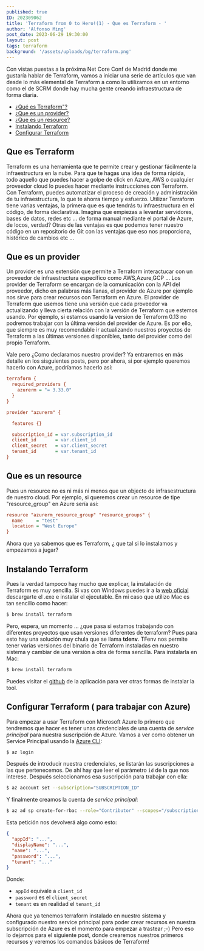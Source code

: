 ```yaml
---
published: true
ID: 202309062
title: 'Terraform from 0 to Hero!(1) - Que es Terraform - '
author: 'Alfonso Ming'
post_date: 2023-06-29 19:30:00
layout: post
tags: terraform
background: '/assets/uploads/bg/terraform.png'
---
```


Con vistas puestas a la próxima Net Core Conf de Madrid donde me gustaría hablar de Terraform, vamos a iniciar una serie de artículos que van desde lo más elemental de Terraform a como lo utilizamos en un entorno como el de SCRM donde hay mucha gente creando infraestructura de forma diaria. <!--break-->

  - [¿Qué es Terraform"?](#que-es-terraform)
  - [¿Que es un provider?](#qué-es-un-provider)
  - [¿Que es un resource?](#que-es-un-resource)
  - [Instalando Terraform](#instalando-terraform)
  - [Configurar Terraform](#configurar-terraform)


## Que es Terraform

Terraform es una herramienta que te permite crear y gestionar fácilmente la infraestructura en la nube. Para que te hagas una idea de forma rápida, todo aquello que puedes hacer a golpe de click en Azure, AWS o cualquier proveedor cloud lo puedes hacer mediante instrucciones con Terraform. Con Terraform, puedes automatizar el proceso de creación y administración de tu infraestructura, lo que te ahorra tiempo y esfuerzo. 
Utilizar Terraform tiene varias ventajas, la primera que es que tendrás tu infraestructura en el código, de forma declarativa. Imagina que empiezas a levantar servidores, bases de datos, redes etc ... de forma manual mediante el portal de Azure, de locos, verdad? Otras de las ventajas es que podemos tener nuestro código en un repositorio de Git con las ventajas que eso nos proporciona, histórico de cambios etc ...

## Que es un provider

Un provider es una extensión que permite a Terraform interactucar con un proveedor de infraestructura específico como AWS,Azure,GCP ... Los provider de Terraform se encargan de la comunicación con la API del proveedor, dicho en palabras más llanas, el provider de Azure por ejemplo nos sirve para crear recursos con Terraform en Azure. El provider de Terraform que usemos tiene una versión que cada proveedor va actualizando y lleva cierta relación con la versión de Terraform que estemos usando. Por ejemplo, si estamos usando la version de Terraform 0.13 no podremos trabajar con la última versión del provider de Azure. Es por ello, que siempre es muy recomendable ir actualizando nuestros proyectos de Terraform a las últimas versiones disponibles, tanto del provider como del propio Terraform.

Vale pero ¿Como declaramos nuestro provider? Ya entraremos en más detalle en los sisguientes posts, pero por ahora, si por ejemplo queremos hacerlo con Azure, podríamos hacerlo así:

```ini
terraform {
  required_providers {
    azurerm = "= 3.33.0"
  }
}
```

```ini
provider "azurerm" {

  features {}

  subscription_id = var.subscription_id
  client_id       = var.client_id
  client_secret   = var.client_secret
  tenant_id       = var.tenant_id
}
```

## Que es un resource

Pues un resource no es ni más ni menos que un objecto de infrasestructura de nuestro cloud. Por ejemplo, si queremos crear un resource de tipe "resource_group" en Azure sería así:

```ini
resource "azurerm_resource_group" "resource_groups" {
  name     = "test"
  location = "West Europe"
}

```
Ahora que ya sabemos que es Terraform, ¿ que tal si lo instalamos y empezamos a jugar?

## Instalando Terraform

Pues la verdad tampoco hay mucho que explicar, la instalación de Terraform es muy sencilla. Si vas con Windows puedes ir a la [web oficial](https://www.terraform.io/downloads.html) descargarte el .exe e instalar el ejecutable. En mi caso que utilizo Mac es tan sencillo como hacer:

```bash
$ brew install terraform
```
Pero, espera, un momento ... ¿que pasa si estamos trabajando con diferentes proyectos que usan versiones diferentes de terraform? Pues para esto hay una solución muy chula que se llama **tdenv**. TFenv nos permite tener varias versiones del binario de Terraform instaladas en nuestro sistema y cambiar de una versión a otra de forma sencilla.
Para instalarla en Mac:

```bash
$ brew install terraform
```
Puedes visitar el [github](https://github.com/tfutils/tfenv) de la aplicación para ver otras formas de instalar la tool.

## Configurar Terraform ( para trabajar con Azure)

Para empezar a usar Terraform con Microsoft Azure lo primero que tendremos que hacer es tener unas credenciales de una cuenta de *service principal* para nuestra suscripción de Azure. Vamos a ver como obtener un Service Principal usando la [Azure CLI](https://docs.microsoft.com/es-es/cli/azure/install-azure-cli?view=azure-cli-latest):

```bash
$ az login
```

Después de introducir nuestra credenciales, se listarán las suscripciones a las que pertenecemos. De ahí hay que leer el parámetro `id` de la que nos interese. Después seleccionamos esa suscripción para trabajar con ella:

```bash
$ az account set --subscription="SUBSCRIPTION_ID"
````

Y finalmente creamos la cuenta de *service principal*:

```bash
$ az ad sp create-for-rbac --role="Contributor" --scopes="/subscriptions/SUBSCRIPTION_ID"
```

Esta petición nos devolverá algo como esto:

```json
{
  "appId": "...",
  "displayName": "...",
  "name": "...",
  "password": "...",
  "tenant": "..."
}
````

Donde:

- `appId` equivale a `client_id`
- `password` es el `client_secret`
- `tenant` es en realidad el `tenant_id`



Ahora que ya tenemos terraform instalado en nuestro sistema y configurado nuestro service principal para poder crear recursos en nuestra subscripción de Azure es el momento para empezar a trastear ;-) Pero eso lo dejamos para el siguiente post, donde crearemos nuestros primeros recursos y veremos los comandos básicos de Terraform!





